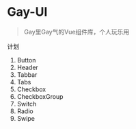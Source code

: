 # Gay-UI

> Gay里Gay气的Vue组件库，个人玩乐用

计划
1. Button
2. Header
3. Tabbar
5. Tabs
4. Checkbox
5. CheckboxGroup
6. Switch
7. Radio
8. Swipe
